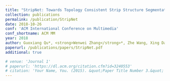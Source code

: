```yaml
---
title: "StripNet: Towards Topology Consistent Strip Structure Segmentation"
collection: publications
permalink: /publication/StripNet
date: 2018-10-26
conf: 'ACM International Conference on Multimedia'
conf_shortname: ACM MM
year: 2018
author: Guoxiang Qu*, <strong>Wenwei Zhang</strong>*, Zhe Wang, Xing Dai, Jianping Shi, Junjun He, Fei Li, Xiulan Zhang, Yu Qiao.
paperurl: /publications/papers/StripNet.pdf
additional: true

# venue: 'Journal 1'
# paperurl: 'https://dl.acm.org/citation.cfm?id=3240553'
# citation: 'Your Name, You. (2015). &quot;Paper Title Number 3.&quot; <i>Journal 1</i>. 1(3).'
---
```

